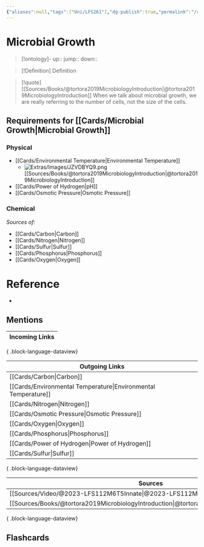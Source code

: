 ```yaml
---
{"aliases":null,"tags":["Uni/LFS261"],"dg-publish":true,"permalink":"/cards/microbial-growth/","dgPassFrontmatter":true}
---
```


# Microbial Growth

> [!ontology]-
> up:: 
> jump:: 
> down:: 

> [!Definition] Definition
> 

> [!quote] [[Sources/Books/@tortora2019MicrobiologyIntroduction\|@tortora2019MicrobiologyIntroduction]]
> When we talk about microbial growth, we are really referring to the number of cells, not the size of the cells.

## Requirements for [[Cards/Microbial Growth\|Microbial Growth]]

### Physical
- [[Cards/Environmental Temperature\|Environmental Temperature]]
	- ![Extras/Images/JZVDBYQ9.png](/img/user/Extras/Images/JZVDBYQ9.png) [[Sources/Books/@tortora2019MicrobiologyIntroduction\|@tortora2019MicrobiologyIntroduction]]
- [[Cards/Power of Hydrogen\|pH]]
- [[Cards/Osmotic Pressure\|Osmotic Pressure]]

### Chemical

*Sources of:*
- [[Cards/Carbon\|Carbon]]
- [[Cards/Nitrogen\|Nitrogen]]
- [[Cards/Sulfur\|Sulfur]]
- [[Cards/Phosphorus\|Phosphorus]]
- [[Cards/Oxygen\|Oxygen]]

# Reference
- 

## Mentions
| Incoming Links |
| -------------- |

{ .block-language-dataview}

| Outgoing Links                                                    |
| ----------------------------------------------------------------- |
| [[Cards/Carbon\|Carbon]]                                       |
| [[Cards/Environmental Temperature\|Environmental Temperature]] |
| [[Cards/Nitrogen\|Nitrogen]]                                   |
| [[Cards/Osmotic Pressure\|Osmotic Pressure]]                   |
| [[Cards/Oxygen\|Oxygen]]                                       |
| [[Cards/Phosphorus\|Phosphorus]]                               |
| [[Cards/Power of Hydrogen\|Power of Hydrogen]]                 |
| [[Cards/Sulfur\|Sulfur]]                                       |

{ .block-language-dataview}

| Sources                                                                                         |
| ----------------------------------------------------------------------------------------------- |
| [[Sources/Video/@2023-LFS112M6T5Innate\|@2023-LFS112M6T5Innate]]                             |
| [[Sources/Books/@tortora2019MicrobiologyIntroduction\|@tortora2019MicrobiologyIntroduction]] |

{ .block-language-dataview}

## Flashcards 
